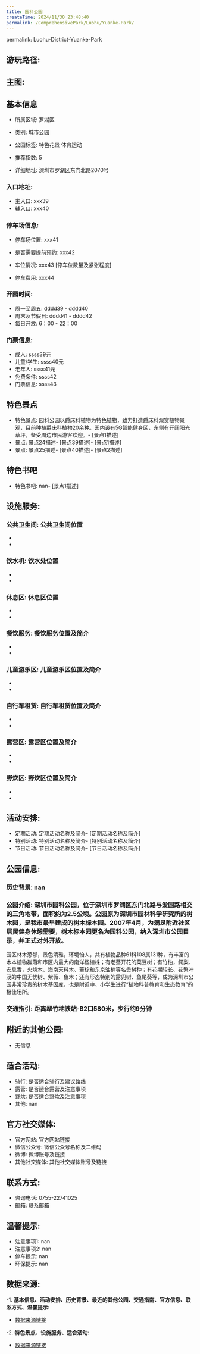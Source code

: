 ```yaml
---
title: 园科公园
createTime: 2024/11/30 23:48:40
permalink: /ComprehensivePark/Luohu/Yuanke-Park/
---
```

permalink: Luohu-District-Yuanke-Park
## 游玩路径:
<ImageCard
image="https://cgj.sz.gov.cn/attachment/1/1333/1333815/10774712.png"
title= "园科公园"
description= "园科公园以爵床科植物为特色植物，致力打造爵床科观赏植物景观，目前种植爵床科植物2"
date="2024/11/30"
href="/"
author="深圳公园"
/>

## 主图:
<ImageCard
image="https://cgj.sz.gov.cn/img/4/4005/4005725/10774712.png"
title= "园科公园"
description= "深圳市园科公园，位于深圳市罗湖区东门北路与爱国路相交的三角地带，面积约为2.5公顷。公园原为深圳市园林科学研究所的树木园，是我市最早建成的树木标本园。2007年"
date="2024/11/30"
href="/"
author="深圳公园"
/>

## 基本信息

- 所属区域: 罗湖区

- 类别: 城市公园

- 公园标签: 特色花景 体育运动

- 推荐指数: 5

- 详细地址: 深圳市罗湖区东门北路2070号

### 入口地址:
- 主入口: xxx39
- 辅入口: xxx40
### 停车场信息:
- 停车场位置: xxx41

- 是否需要提前预约: xxx42

- 车位情况: xxx43 [停车位数量及紧张程度]

- 停车费用: xxx44

### 开园时间:
- 周一至周五: dddd39 - dddd40
- 周末及节假日: dddd41 - dddd42
- 每日开放: 6：00 - 22：00

### 门票信息:
- 成人: ssss39元
- 儿童/学生: ssss40元
- 老年人: ssss41元
- 免费条件: ssss42
- 门票信息: ssss43
## 特色景点
- 特色景点: 园科公园以爵床科植物为特色植物，致力打造爵床科观赏植物景观，目前种植爵床科植物20余种。园内设有5G智能健身区，东侧有开阔阳光草坪，备受周边市民游客欢迎。- [景点1描述]
- 景点: 景点24描述- [景点39描述]- [景点1描述]
- 景点: 景点25描述- [景点40描述]- [景点2描述]
## 特色书吧
- 特色书吧: nan- [景点1描述]
## 设施服务:
### 公共卫生间: 公共卫生间位置
- 
- 
### 饮水机: 饮水处位置
- 
- 
### 休息区: 休息区位置
- 
- 
### 餐饮服务: 餐饮服务位置及简介
- 
- 
### 儿童游乐区: 儿童游乐区位置及简介
- 
- 
### 自行车租赁: 自行车租赁位置及简介
- 
- 
### 露营区: 露营区位置及简介
- 
- 
### 野炊区: 野炊区位置及简介

- 
- 
## 活动安排:
- 定期活动: 定期活动名称及简介- [定期活动名称及简介]
- 特别活动: 特别活动名称及简介- [特别活动名称及简介]
- 节日活动: 节日活动名称及简介- [节日活动名称及简介]
## 公园信息:
### 历史背景: nan
### 公园介绍: 深圳市园科公园，位于深圳市罗湖区东门北路与爱国路相交的三角地带，面积约为2.5公顷。公园原为深圳市园林科学研究所的树木园，是我市最早建成的树木标本园。2007年4月，为满足附近社区居民健身休憩需要，树木标本园更名为园科公园，纳入深圳市公园目录，并正式对外开放。
园区林木葱郁，景色清雅，环境怡人，共有植物品种61科108属131种，有丰富的木本植物群落和市区内最大的南洋楹植株；有老茎开花的菜豆树；有竹柏，鳄梨、安息香，火烧木、海南天料木、董棕和东京油楠等名贵树种；有花期较长、花繁叶茂的中国无忧树、紫薇、鱼木；还有形态特别的露兜树、鱼尾葵等，成为深圳市公园非常珍贵的树木基因库，也是附近中、小学生进行“植物科普教育和生态教育”的极佳场所。
### 交通指引: 距离翠竹地铁站-B2口580米，步行约9分钟

## 附近的其他公园:
- 无信息

## 适合活动:
- 骑行: 是否适合骑行及建议路线
- 露营: 是否适合露营及注意事项
- 野炊: 是否适合野炊及注意事项
- 其他: nan

## 官方社交媒体:
- 官方网站: 官方网站链接
- 微信公众号: 微信公众号名称及二维码
- 微博: 微博账号及链接
- 其他社交媒体: 其他社交媒体账号及链接

## 联系方式:
- 咨询电话: 0755-22741025
- 邮箱: 联系邮箱

## 温馨提示:
- 注意事项1: nan
- 注意事项2: nan
- 停车提示: nan
- 环保提示: nan

## 数据来源:
-1. **基本信息、活动安排、历史背景、最近的其他公园、交通指南、官方信息、联系方式、温馨提示**:
- [数据来源链接](https://cgj.sz.gov.cn/xsmh/gysz/csgy/content/post_10774712.html)

-2. **特色景点、设施服务、适合活动**:
- [数据来源链接](https://cgj.sz.gov.cn/xsmh/gysz/csgy/content/post_10774712.html)

